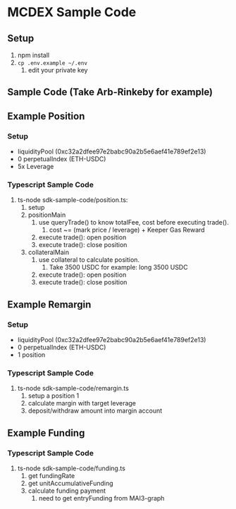 # MCDEX Sample Code
## Setup
1. npm install
2. `cp .env.example ~/.env`
   1. edit your private key
## Sample Code (Take Arb-Rinkeby for example)
## Example Position
### Setup
- liquidityPool (0xc32a2dfee97e2babc90a2b5e6aef41e789ef2e13)
- 0 perpetualIndex (ETH-USDC)
- 5x Leverage 
### Typescript Sample Code
1. ts-node sdk-sample-code/position.ts: 
   1. setup
   2. positionMain
      1. use queryTrade() to know totalFee, cost before executing trade().
         1. cost ~= (mark price / leverage) + Keeper Gas Reward 
      2. execute trade(): open position
      3. execute trade(): close position
   3. collateralMain
      1. use collateral to calculate position.
         1. Take 3500 USDC for example: long 3500 USDC
      2. execute trade(): open position
      3. execute trade(): close position

## Example Remargin
### Setup
- liquidityPool (0xc32a2dfee97e2babc90a2b5e6aef41e789ef2e13)
- 0 perpetualIndex (ETH-USDC)
- 1 position
### Typescript Sample Code
1. ts-node sdk-sample-code/remargin.ts
   1. setup a position 1
   2. calculate margin with target leverage
   3. deposit/withdraw amount into margin account

## Example Funding
### Typescript Sample Code
1. ts-node sdk-sample-code/funding.ts
   1. get fundingRate
   2. get unitAccumulativeFunding
   3. calculate funding payment
      1. need to get entryFunding from MAI3-graph
